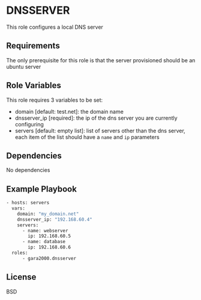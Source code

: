 DNSSERVER
=========

This role configures a local DNS server

Requirements
------------

The only prerequisite for this role is that the server provisioned should be an ubuntu server

Role Variables
--------------

This role requires 3 variables to be set:
- domain [default: test.net]: the domain name 
- dnsserver_ip [required]: the ip of the dns server you are currently configuring
- servers [default: empty list]: list of servers other than the dns server, each item of the list should have a `name` and `ip` parameters

Dependencies
------------

No dependencies

Example Playbook
----------------

```bash
- hosts: servers
  vars:
    domain: "my_domain.net"
    dnsserver_ip: "192.168.60.4"
    servers:
      - name: webserver
        ip: 192.168.60.5
      - name: database
        ip: 192.168.60.6
  roles:
      - gara2000.dnsserver
```

License
-------

BSD
